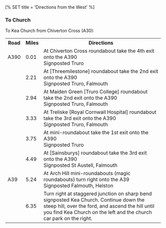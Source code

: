 [% SET title = 'Directions from the West' %]

### To Church ###

To Kea Church from Chiverton Cross (A30):

<table>
  <tr>
    <th>Road
    <th>Miles
    <th>Directions
  <tr>
    <td>A390
    <td>0.01
    <td>At Chiverton Cross roundabout take the 4th exit onto the A390 
      <br>Signposted Truro
  <tr>
    <td>
    <td>2.21
    <td>At [Threemilestone] roundabout take the 2nd exit onto the A390 
      <br>Signposted Truro, Falmouth
  <tr>
    <td>
    <td>2.94
    <td>At Maiden Green [Truro College] roundabout take the 2nd exit onto the
      A390 
      <br>Signposted Truro, Falmouth
  <tr>
    <td>
    <td>3.33
    <td>At Treliske [Royal Cornwall Hospital] roundabout take the 3rd exit onto
      the A390 
      <br>Signposted Truro, Falmouth
  <tr>
    <td>
    <td>3.75
    <td>At mini-roundabout take the 1st exit onto the A390 
      <br>Signposted Truro
  <tr>
    <td>
    <td>4.49
    <td>At [Sainsburys] roundabout take the 3rd exit onto the A390 
      <br>Signposted St Austell, Falmouth
  <tr>
    <td>A39
    <td>5.24
    <td>At Arch Hill mini-roundabouts (magic roundabouts) turn right onto the
      A39
      <br>Signposted Falmouth, Helston
  <tr>
    <td>
    <td>6.35
    <td>Turn right at staggered junction on sharp bend signposted Kea Church.
    Continue down the steep hill, over the ford, and ascend the hill until you
    find Kea Church on the left and the church car park on the right.
</table>
